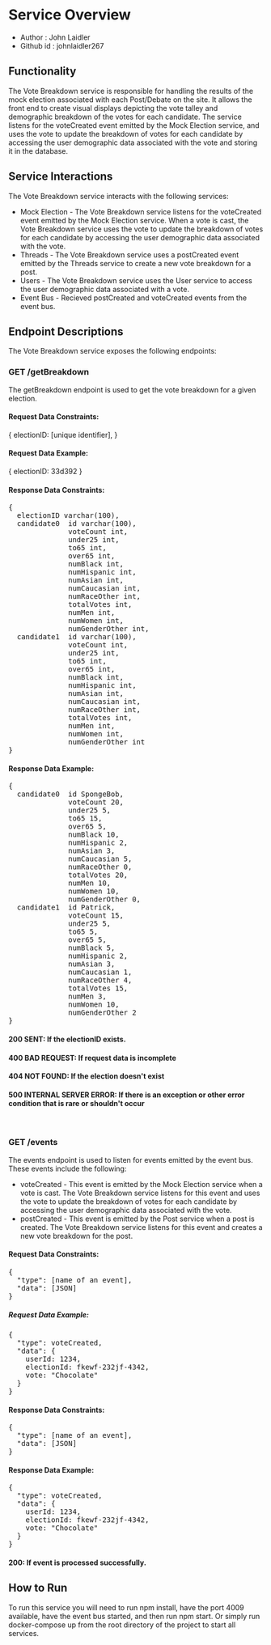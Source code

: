 # Service Overview

- Author : John Laidler
- Github id : johnlaidler267

## Functionality

The Vote Breakdown service is responsible for handling the results of the mock election associated with each Post/Debate on the site. It allows the front end to create visual displays depicting the vote talley and demographic breakdown of the votes for each candidate. The service listens for the voteCreated event emitted by the Mock Election service, and uses the vote to update the breakdown of votes for each candidate by accessing the user demographic data associated with the vote and storing it in the database.

## Service Interactions

The Vote Breakdown service interacts with the following services:

- Mock Election - The Vote Breakdown service listens for the voteCreated event emitted by the Mock Election service. When a vote is cast, the Vote Breakdown service uses the vote to update the breakdown of votes for each candidate by accessing the user
  demographic data associated with the vote.
- Threads - The Vote Breakdown service uses a postCreated event emitted by the Threads service to create a new vote breakdown for a post.
- Users - The Vote Breakdown service uses the User service to access the user demographic data associated with a vote.
- Event Bus - Recieved postCreated and voteCreated events from the event bus.

## Endpoint Descriptions

The Vote Breakdown service exposes the following endpoints:
<br>

### GET /getBreakdown

The getBreakdown endpoint is used to get the vote breakdown for a given election.

#### Request Data Constraints:

{
electionID: [unique identifier],
}

#### Request Data Example:

{
electionID: 33d392
}

#### Response Data Constraints:

<pre>
{
  electionID varchar(100),
  candidate0  id varchar(100),
              voteCount int,
              under25 int,
              to65 int,
              over65 int,
              numBlack int,
              numHispanic int,
              numAsian int,
              numCaucasian int,
              numRaceOther int,
              totalVotes int,
              numMen int,
              numWomen int,
              numGenderOther int,
  candidate1  id varchar(100),
              voteCount int,
              under25 int,
              to65 int,
              over65 int,
              numBlack int,
              numHispanic int,
              numAsian int,
              numCaucasian int,
              numRaceOther int,
              totalVotes int,
              numMen int,
              numWomen int,
              numGenderOther int
}
</pre>

#### Response Data Example:

<pre>
{
  candidate0  id SpongeBob,
              voteCount 20,
              under25 5,
              to65 15,
              over65 5,
              numBlack 10,
              numHispanic 2,
              numAsian 3,
              numCaucasian 5,
              numRaceOther 0,
              totalVotes 20,
              numMen 10,
              numWomen 10,
              numGenderOther 0,
  candidate1  id Patrick,
              voteCount 15,
              under25 5,
              to65 5,
              over65 5,
              numBlack 5,
              numHispanic 2,
              numAsian 3,
              numCaucasian 1,
              numRaceOther 4,
              totalVotes 15,
              numMen 3,
              numWomen 10,
              numGenderOther 2
}
</pre>

#### 200 SENT: If the electionID exists.

#### 400 BAD REQUEST: If request data is incomplete

#### 404 NOT FOUND: If the election doesn't exist

#### 500 INTERNAL SERVER ERROR: If there is an exception or other error condition that is rare or shouldn't occur

<br>

### GET /events

The events endpoint is used to listen for events emitted by the event bus. These events include the following:

- voteCreated - This event is emitted by the Mock Election service when a vote is cast. The Vote Breakdown service listens for this event and uses the vote to update the breakdown of votes for each candidate by accessing the user demographic data associated with the vote.
- postCreated - This event is emitted by the Post service when a post is created. The Vote Breakdown service listens for this event and creates a new vote breakdown for the post.

#### Request Data Constraints:

<pre>
{
  "type": [name of an event],
  "data": [JSON]
}
</pre>

##### Request Data Example:

<pre>
{
  "type": voteCreated,
  "data": {
    userId: 1234,
    electionId: fkewf-232jf-4342,
    vote: "Chocolate"
  }
}
</pre>

#### Response Data Constraints:

<pre>
{
  "type": [name of an event],
  "data": [JSON]
}
</pre>

#### Response Data Example:

<pre>
{
  "type": voteCreated,
  "data": {
    userId: 1234,
    electionId: fkewf-232jf-4342,
    vote: "Chocolate"
  }
}
</pre>

#### 200: If event is processed successfully.

## How to Run

To run this service you will need to run npm install, have the port 4009 available, have the event bus started, and then run npm start. Or simply run docker-compose up from the root directory of the project to start all services.
